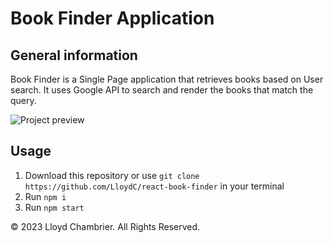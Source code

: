 # Book Finder Application

## General information

Book Finder is a Single Page application that retrieves books based on User search. It uses Google API to search and render the books that match the query.

 ![Project preview]() 

 ## Usage

1.  Download this repository or use `git clone https://github.com/LloydC/react-book-finder` in your terminal
2.  Run `npm i`
3.  Run `npm start`

© 2023 Lloyd Chambrier. All Rights Reserved.